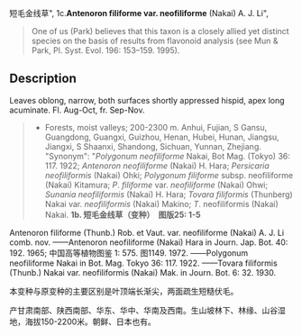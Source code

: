 短毛金线草",
1c.**Antenoron filiforme var. neofiliforme** (Nakai) A. J. Li",

> One of us (Park) believes that this taxon is a closely allied yet distinct species on the basis of results from flavonoid analysis (see Mun &amp; Park, Pl. Syst. Evol. 196: 153–159. 1995).

## Description
Leaves oblong, narrow, both surfaces shortly appressed hispid, apex long acuminate. Fl. Aug-Oct, fr. Sep-Nov.

> * Forests, moist valleys; 200-2300 m. Anhui, Fujian, S Gansu, Guangdong, Guangxi, Guizhou, Henan, Hubei, Hunan, Jiangsu, Jiangxi, S Shaanxi, Shandong, Sichuan, Yunnan, Zhejiang.
  "Synonym": "*Polygonum* *neofiliforme* Nakai, Bot Mag. (Tokyo) 36: 117. 1922; *Antenoron* *neofiliforme* (Nakai) H. Hara; *Persicaria* *neofiliformis* (Nakai) Ohki; *Polygonum* *filiforme* subsp. neofiliforme (Nakai) Kitamura; *P*. *filiforme* var. *neofiliforme* (Nakai) Ohwi; *Sunania* *neofiliformis* (Nakai) H. Hara; *Tovara* *filiformis* (Thunberg) Nakai var. *neofiliformis* (Nakai) Makino; *T*. neofiliformis (Nakai) Nakai.
**1b. 短毛金线草（变种）　图版25: 1-5**

Antenoron filiforme (Thunb.) Rob. et Vaut. var. neofiliforme (Nakai) A. J. Li comb. nov. ——Antenoron neofiliforme (Nakai) Hara in Journ. Jap. Bot. 40: 192. 1965; 中国高等植物图鉴 1: 575. 图1149. 1972. ——Polygonum neofiliforme Nakai in Bot. Mag. Tokyo 36: 117. 1922. ——Tovara filiformis (Thunb.) Nakai var. neofiliformis (Nakai) Mak. in Journ. Bot. 6: 32. 1930.

本变种与原变种的主要区别是叶顶端长渐尖，两面疏生短糙伏毛。

产甘肃南部、陕西南部、华东、华中、华南及西南。生山坡林下、林缘、山谷湿地，海拔150-2200米。朝鲜、日本也有。

